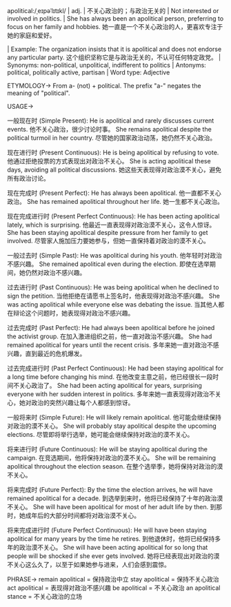 apolitical:/ˌeɪpəˈlɪtɪkl/ | adj. | 不关心政治的；与政治无关的 | Not interested or involved in politics. |  She has always been an apolitical person, preferring to focus on her family and hobbies. 她一直是一个不关心政治的人，更喜欢专注于她的家庭和爱好。

| Example: The organization insists that it is apolitical and does not endorse any particular party.  这个组织坚称它是与政治无关的，不认可任何特定政党。 | Synonyms: non-political, unpolitical, indifferent to politics | Antonyms: political, politically active, partisan | Word type: Adjective


ETYMOLOGY->
From a- (not) + political.  The prefix "a-" negates the meaning of "political".


USAGE->

一般现在时 (Simple Present):
He is apolitical and rarely discusses current events. 他不关心政治，很少讨论时事。
She remains apolitical despite the political turmoil in her country. 尽管她的国家政治动荡，她仍然不关心政治。

现在进行时 (Present Continuous):
He is being apolitical by refusing to vote. 他通过拒绝投票的方式表现出对政治不关心。
She is acting apolitical these days, avoiding all political discussions. 她这些天表现得对政治漠不关心，避免所有政治讨论。

现在完成时 (Present Perfect):
He has always been apolitical. 他一直都不关心政治。
She has remained apolitical throughout her life. 她一生都不关心政治。

现在完成进行时 (Present Perfect Continuous):
He has been acting apolitical lately, which is surprising. 他最近一直表现得对政治漠不关心，这令人惊讶。
She has been staying apolitical despite pressure from her family to get involved. 尽管家人施加压力要她参与，但她一直保持着对政治的漠不关心。


一般过去时 (Simple Past):
He was apolitical during his youth. 他年轻时对政治不感兴趣。
She remained apolitical even during the election. 即使在选举期间，她仍然对政治不感兴趣。

过去进行时 (Past Continuous):
He was being apolitical when he declined to sign the petition. 当他拒绝在请愿书上签名时，他表现得对政治不感兴趣。
She was acting apolitical while everyone else was debating the issue. 当其他人都在辩论这个问题时，她表现得对政治不感兴趣。


过去完成时 (Past Perfect):
He had always been apolitical before he joined the activist group. 在加入激进组织之前，他一直对政治不感兴趣。
She had remained apolitical for years until the recent crisis. 多年来她一直对政治不感兴趣，直到最近的危机爆发。


过去完成进行时 (Past Perfect Continuous):
He had been staying apolitical for a long time before changing his mind.  在他改变主意之前，他已经很长一段时间不关心政治了。
She had been acting apolitical for years, surprising everyone with her sudden interest in politics. 多年来她一直表现得对政治不关心，她对政治的突然兴趣让每个人都感到惊讶。

一般将来时 (Simple Future):
He will likely remain apolitical. 他可能会继续保持对政治的漠不关心。
She will probably stay apolitical despite the upcoming elections. 尽管即将举行选举，她可能会继续保持对政治的漠不关心。

将来进行时 (Future Continuous):
He will be staying apolitical during the campaign. 在竞选期间，他将保持对政治的漠不关心。
She will be remaining apolitical throughout the election season. 在整个选举季，她将保持对政治的漠不关心。


将来完成时 (Future Perfect):
By the time the election arrives, he will have remained apolitical for a decade. 到选举到来时，他将已经保持了十年的政治漠不关心。
She will have been apolitical for most of her adult life by then. 到那时，她成年后的大部分时间都将对政治漠不关心。


将来完成进行时 (Future Perfect Continuous):
He will have been staying apolitical for many years by the time he retires. 到他退休时，他将已经保持多年的政治漠不关心。
She will have been acting apolitical for so long that people will be shocked if she ever gets involved. 她将已经表现出对政治的漠不关心这么久了，以至于如果她参与进来，人们会感到震惊。


PHRASE->
remain apolitical = 保持政治中立
stay apolitical =  保持不关心政治
act apolitical = 表现得对政治不感兴趣
be apolitical = 不关心政治
an apolitical stance =  不关心政治的立场

